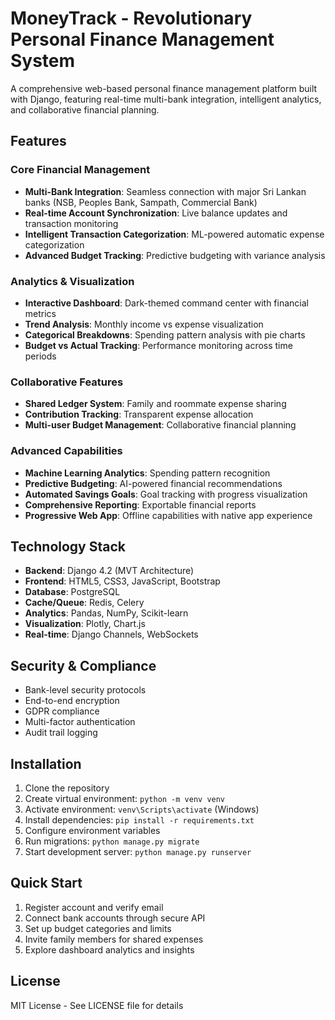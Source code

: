 # MoneyTrack - Revolutionary Personal Finance Management System

A comprehensive web-based personal finance management platform built with Django, featuring real-time multi-bank integration, intelligent analytics, and collaborative financial planning.

## Features

### Core Financial Management
- **Multi-Bank Integration**: Seamless connection with major Sri Lankan banks (NSB, Peoples Bank, Sampath, Commercial Bank)
- **Real-time Account Synchronization**: Live balance updates and transaction monitoring
- **Intelligent Transaction Categorization**: ML-powered automatic expense categorization
- **Advanced Budget Tracking**: Predictive budgeting with variance analysis

### Analytics & Visualization
- **Interactive Dashboard**: Dark-themed command center with financial metrics
- **Trend Analysis**: Monthly income vs expense visualization
- **Categorical Breakdowns**: Spending pattern analysis with pie charts
- **Budget vs Actual Tracking**: Performance monitoring across time periods

### Collaborative Features
- **Shared Ledger System**: Family and roommate expense sharing
- **Contribution Tracking**: Transparent expense allocation
- **Multi-user Budget Management**: Collaborative financial planning

### Advanced Capabilities
- **Machine Learning Analytics**: Spending pattern recognition
- **Predictive Budgeting**: AI-powered financial recommendations
- **Automated Savings Goals**: Goal tracking with progress visualization
- **Comprehensive Reporting**: Exportable financial reports
- **Progressive Web App**: Offline capabilities with native app experience

## Technology Stack

- **Backend**: Django 4.2 (MVT Architecture)
- **Frontend**: HTML5, CSS3, JavaScript, Bootstrap
- **Database**: PostgreSQL
- **Cache/Queue**: Redis, Celery
- **Analytics**: Pandas, NumPy, Scikit-learn
- **Visualization**: Plotly, Chart.js
- **Real-time**: Django Channels, WebSockets

## Security & Compliance

- Bank-level security protocols
- End-to-end encryption
- GDPR compliance
- Multi-factor authentication
- Audit trail logging

## Installation

1. Clone the repository
2. Create virtual environment: `python -m venv venv`
3. Activate environment: `venv\Scripts\activate` (Windows)
4. Install dependencies: `pip install -r requirements.txt`
5. Configure environment variables
6. Run migrations: `python manage.py migrate`
7. Start development server: `python manage.py runserver`

## Quick Start

1. Register account and verify email
2. Connect bank accounts through secure API
3. Set up budget categories and limits
4. Invite family members for shared expenses
5. Explore dashboard analytics and insights

## License

MIT License - See LICENSE file for details
